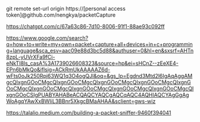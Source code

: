 git remote set-url origin https://[personal access token]@github.com/nengkya/packetCapture  
  
https://chatgpt.com/c/67a63c86-7d10-8006-91f1-88ae93c092ff  
  
https://www.google.com/search?q=how+to+write+my+own+packet+capture+all+devices+in+c+programming+language&sca_esv=aac09e88d3bc5d88&authuser=0&hl=en&sxsrf=AHTn8zpL-yUVrXFa9fCi-eNkTI8ls_casA%3A1739026608323&source=hp&ei=sHCnZ--zEeXE4-EPn6bMkQo&iflsig=ACkRmUkAAAAAZ6d-wFts0oJk250Rpj63WQ1q3O4ogQJl&oq=&gs_lp=Egdnd3Mtd2l6IgAqAggAMgcQIxgnGOoCMgcQIxgnGOoCMgcQIxgnGOoCMgcQIxgnGOoCMgcQIxgnGOoCMgcQIxgnGOoCMgcQIxgnGOoCMgcQIxgnGOoCMgcQIxgnGOoCMgcQIxgnGOoCSIgPUABYAHABeACQAQCYAQCgAQCqAQC4AQHIAQCYAgGgAgWoAgqYAwXxBWIiL3BBnr5XkgcBMaAHAA&sclient=gws-wiz  
  
https://talalio.medium.com/building-a-packet-sniffer-9460f394041
